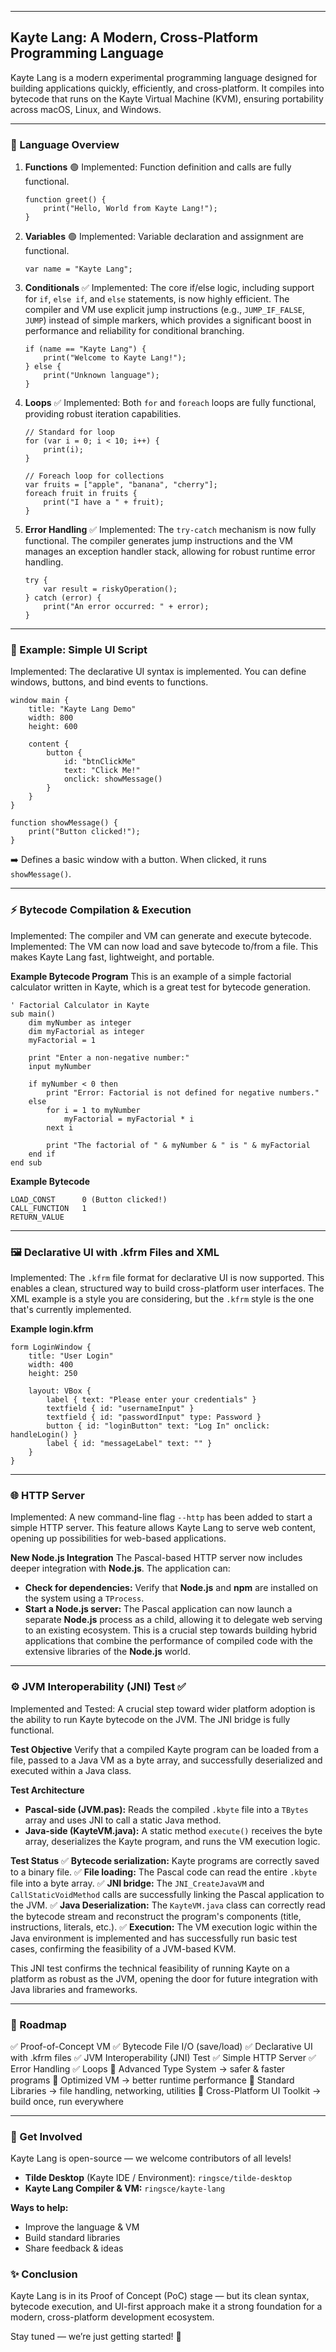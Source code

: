 
-----

## Kayte Lang: A Modern, Cross-Platform Programming Language

Kayte Lang is a modern experimental programming language designed for building applications quickly, efficiently, and cross-platform. It compiles into bytecode that runs on the Kayte Virtual Machine (KVM), ensuring portability across macOS, Linux, and Windows.

-----

### 🚀 Language Overview

1.  **Functions** 🟢
    Implemented: Function definition and calls are fully functional.
    ```
    function greet() {
        print("Hello, World from Kayte Lang!");
    }
    ```
2.  **Variables** 🟢
    Implemented: Variable declaration and assignment are functional.
    ```
    var name = "Kayte Lang";
    ```
3.  **Conditionals** ✅
    Implemented: The core if/else logic, including support for `if`, `else if`, and `else` statements, is now highly efficient. The compiler and VM use explicit jump instructions (e.g., `JUMP_IF_FALSE`, `JUMP`) instead of simple markers, which provides a significant boost in performance and reliability for conditional branching.
    ```
    if (name == "Kayte Lang") {
        print("Welcome to Kayte Lang!");
    } else {
        print("Unknown language");
    }
    ```
4.  **Loops** ✅
    Implemented: Both `for` and `foreach` loops are fully functional, providing robust iteration capabilities.
    ```
    // Standard for loop
    for (var i = 0; i < 10; i++) {
        print(i);
    }

    // Foreach loop for collections
    var fruits = ["apple", "banana", "cherry"];
    foreach fruit in fruits {
        print("I have a " + fruit);
    }
    ```
5.  **Error Handling** ✅
    Implemented: The `try-catch` mechanism is now fully functional. The compiler generates jump instructions and the VM manages an exception handler stack, allowing for robust runtime error handling.
    ```
    try {
        var result = riskyOperation();
    } catch (error) {
        print("An error occurred: " + error);
    }
    ```

-----

### 🎨 Example: Simple UI Script

Implemented: The declarative UI syntax is implemented. You can define windows, buttons, and bind events to functions.

```
window main {
    title: "Kayte Lang Demo"
    width: 800
    height: 600

    content {
        button {
            id: "btnClickMe"
            text: "Click Me!"
            onclick: showMessage()
        }
    }
}

function showMessage() {
    print("Button clicked!");
}
```

➡️ Defines a basic window with a button. When clicked, it runs `showMessage()`.

-----

### ⚡ Bytecode Compilation & Execution

Implemented: The compiler and VM can generate and execute bytecode.
Implemented: The VM can now load and save bytecode to/from a file.
This makes Kayte Lang fast, lightweight, and portable.

**Example Bytecode Program**
This is an example of a simple factorial calculator written in Kayte, which is a great test for bytecode generation.

```
' Factorial Calculator in Kayte
sub main()
    dim myNumber as integer
    dim myFactorial as integer
    myFactorial = 1
    
    print "Enter a non-negative number:"
    input myNumber

    if myNumber < 0 then
        print "Error: Factorial is not defined for negative numbers."
    else
        for i = 1 to myNumber
            myFactorial = myFactorial * i
        next i
            
        print "The factorial of " & myNumber & " is " & myFactorial
    end if
end sub
```

**Example Bytecode**

```
LOAD_CONST      0 (Button clicked!)
CALL_FUNCTION   1
RETURN_VALUE
```

-----

### 🖼️ Declarative UI with .kfrm Files and XML

Implemented: The `.kfrm` file format for declarative UI is now supported. This enables a clean, structured way to build cross-platform user interfaces. The XML example is a style you are considering, but the `.kfrm` style is the one that's currently implemented.

**Example login.kfrm**

```
form LoginWindow {
    title: "User Login"
    width: 400
    height: 250

    layout: VBox {
        label { text: "Please enter your credentials" }
        textfield { id: "usernameInput" }
        textfield { id: "passwordInput" type: Password }
        button { id: "loginButton" text: "Log In" onclick: handleLogin() }
        label { id: "messageLabel" text: "" }
    }
}
```

-----

### 🌐 HTTP Server

Implemented: A new command-line flag `--http` has been added to start a simple HTTP server. This feature allows Kayte Lang to serve web content, opening up possibilities for web-based applications.

**New Node.js Integration**
The Pascal-based HTTP server now includes deeper integration with **Node.js**. The application can:

  * **Check for dependencies:** Verify that **Node.js** and **npm** are installed on the system using a `TProcess`.
  * **Start a Node.js server:** The Pascal application can now launch a separate **Node.js** process as a child, allowing it to delegate web serving to an existing ecosystem. This is a crucial step towards building hybrid applications that combine the performance of compiled code with the extensive libraries of the **Node.js** world.

-----

### ⚙️ JVM Interoperability (JNI) Test ✅

Implemented and Tested: A crucial step toward wider platform adoption is the ability to run Kayte bytecode on the JVM. The JNI bridge is fully functional.

**Test Objective**
Verify that a compiled Kayte program can be loaded from a file, passed to a Java VM as a byte array, and successfully deserialized and executed within a Java class.

**Test Architecture**

  * **Pascal-side (JVM.pas):** Reads the compiled `.kbyte` file into a `TBytes` array and uses JNI to call a static Java method.
  * **Java-side (KayteVM.java):** A static method `execute()` receives the byte array, deserializes the Kayte program, and runs the VM execution logic.

**Test Status**
✅ **Bytecode serialization:** Kayte programs are correctly saved to a binary file.
✅ **File loading:** The Pascal code can read the entire `.kbyte` file into a byte array.
✅ **JNI bridge:** The `JNI_CreateJavaVM` and `CallStaticVoidMethod` calls are successfully linking the Pascal application to the JVM.
✅ **Java Deserialization:** The `KayteVM.java` class can correctly read the bytecode stream and reconstruct the program's components (title, instructions, literals, etc.).
✅ **Execution:** The VM execution logic within the Java environment is implemented and has successfully run basic test cases, confirming the feasibility of a JVM-based KVM.

This JNI test confirms the technical feasibility of running Kayte on a platform as robust as the JVM, opening the door for future integration with Java libraries and frameworks.

-----

### 📌 Roadmap

✅ Proof-of-Concept VM
✅ Bytecode File I/O (save/load)
✅ Declarative UI with .kfrm files
✅ JVM Interoperability (JNI) Test
✅ Simple HTTP Server
✅ Error Handling
✅ Loops
🚧 Advanced Type System → safer & faster programs
🚧 Optimized VM → better runtime performance
🚧 Standard Libraries → file handling, networking, utilities
🚧 Cross-Platform UI Toolkit → build once, run everywhere

-----

### 🤝 Get Involved

Kayte Lang is open-source — we welcome contributors of all levels\!

  * **Tilde Desktop** (Kayte IDE / Environment): `ringsce/tilde-desktop`
  * **Kayte Lang Compiler & VM:** `ringsce/kayte-lang`

**Ways to help:**

  * Improve the language & VM
  * Build standard libraries
  * Share feedback & ideas

### ✨ Conclusion

Kayte Lang is in its Proof of Concept (PoC) stage — but its clean syntax, bytecode execution, and UI-first approach make it a strong foundation for a modern, cross-platform development ecosystem.

Stay tuned — we’re just getting started\! 🚀
